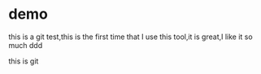 # demo
this is a git test,this is the first time that I use this tool,it is great,I like it so much
ddd

this is git